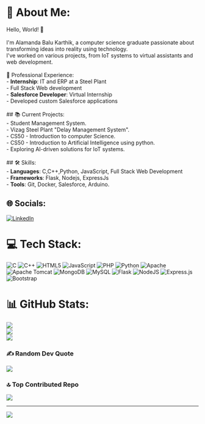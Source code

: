 # 💫 About Me:
Hello, World! 👋<br><br>I'm Alamanda Balu Karthik, a computer science graduate passionate about transforming ideas into reality using technology. <br>I've worked on various projects, from IoT systems to virtual assistants and web development.<br><br> 💼 Professional Experience:<br>- **Internship**: IT and ERP at a Steel Plant<br>  - Full Stack Web development <br>- **Salesforce Developer**: Virtual Internship<br>  - Developed custom Salesforce applications<br><br>## 📚 Current Projects:<br>- Student Management System.<br>- Vizag Steel Plant "Delay Management System". <br>- CS50 - Introduction to computer Science.<br>- CS50 - Introduction to Artificial Intelligence using python.<br>- Exploring AI-driven solutions for IoT systems.<br><br>## 🛠️ Skills:<br>- **Languages**: C,C++,Python, JavaScript, Full Stack Web Development<br>- **Frameworks**: Flask, Nodejs, ExpressJs<br>- **Tools**: Git, Docker, Salesforce, Arduino.<br>


## 🌐 Socials:
[![LinkedIn](https://img.shields.io/badge/LinkedIn-%230077B5.svg?logo=linkedin&logoColor=white)](https://www.linkedin.com/in/balu-karthik/) 

# 💻 Tech Stack:
![C](https://img.shields.io/badge/c-%2300599C.svg?style=for-the-badge&logo=c&logoColor=white) ![C++](https://img.shields.io/badge/c++-%2300599C.svg?style=for-the-badge&logo=c%2B%2B&logoColor=white) ![HTML5](https://img.shields.io/badge/html5-%23E34F26.svg?style=for-the-badge&logo=html5&logoColor=white) ![JavaScript](https://img.shields.io/badge/javascript-%23323330.svg?style=for-the-badge&logo=javascript&logoColor=%23F7DF1E) ![PHP](https://img.shields.io/badge/php-%23777BB4.svg?style=for-the-badge&logo=php&logoColor=white) ![Python](https://img.shields.io/badge/python-3670A0?style=for-the-badge&logo=python&logoColor=ffdd54) ![Apache](https://img.shields.io/badge/apache-%23D42029.svg?style=for-the-badge&logo=apache&logoColor=white) ![Apache Tomcat](https://img.shields.io/badge/apache%20tomcat-%23F8DC75.svg?style=for-the-badge&logo=apache-tomcat&logoColor=black) ![MongoDB](https://img.shields.io/badge/MongoDB-%234ea94b.svg?style=for-the-badge&logo=mongodb&logoColor=white) ![MySQL](https://img.shields.io/badge/mysql-4479A1.svg?style=for-the-badge&logo=mysql&logoColor=white) ![Flask](https://img.shields.io/badge/flask-%23000.svg?style=for-the-badge&logo=flask&logoColor=white) ![NodeJS](https://img.shields.io/badge/node.js-6DA55F?style=for-the-badge&logo=node.js&logoColor=white) ![Express.js](https://img.shields.io/badge/express.js-%23404d59.svg?style=for-the-badge&logo=express&logoColor=%2361DAFB) ![Bootstrap](https://img.shields.io/badge/bootstrap-%238511FA.svg?style=for-the-badge&logo=bootstrap&logoColor=white)
# 📊 GitHub Stats:
![](https://github-readme-stats.vercel.app/api?username=Karthi-1211&theme=dark&hide_border=false&include_all_commits=false&count_private=false)<br/>
![](https://github-readme-streak-stats.herokuapp.com/?user=Karthi-1211&theme=dark&hide_border=false)<br/>
![](https://github-readme-stats.vercel.app/api/top-langs/?username=Karthi-1211&theme=dark&hide_border=false&include_all_commits=false&count_private=false&layout=compact)

### ✍️ Random Dev Quote
![](https://quotes-github-readme.vercel.app/api?type=horizontal&theme=radical)

### 🔝 Top Contributed Repo
![](https://github-contributor-stats.vercel.app/api?username=Karthi-1211&limit=5&theme=dark&combine_all_yearly_contributions=true)

---
[![](https://visitcount.itsvg.in/api?id=Karthi-1211&icon=0&color=0)](https://visitcount.itsvg.in)

<!-- Proudly created with GPRM ( https://gprm.itsvg.in ) -->
